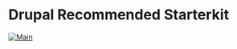 # Drupal Recommended Starterkit

[![Main](https://github.com/SpecbeeLabs/drupal-recommended-starterkit/actions/workflows/build.yml/badge.svg?branch=10.x)](https://github.com/SpecbeeLabs/drupal-recommended-starterkit/actions/workflows/build.yml)
